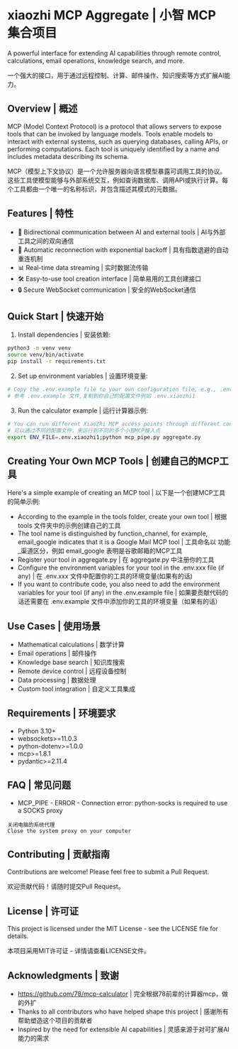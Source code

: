 # xiaozhi MCP Aggregate | 小智 MCP 集合项目

A powerful interface for extending AI capabilities through remote control, calculations, email operations, knowledge search, and more.

一个强大的接口，用于通过远程控制、计算、邮件操作、知识搜索等方式扩展AI能力。

## Overview | 概述

MCP (Model Context Protocol) is a protocol that allows servers to expose tools that can be invoked by language models. Tools enable models to interact with external systems, such as querying databases, calling APIs, or performing computations. Each tool is uniquely identified by a name and includes metadata describing its schema.

MCP（模型上下文协议）是一个允许服务器向语言模型暴露可调用工具的协议。这些工具使模型能够与外部系统交互，例如查询数据库、调用API或执行计算。每个工具都由一个唯一的名称标识，并包含描述其模式的元数据。

## Features | 特性

- 🔌 Bidirectional communication between AI and external tools | AI与外部工具之间的双向通信
- 🔄 Automatic reconnection with exponential backoff | 具有指数退避的自动重连机制
- 📊 Real-time data streaming | 实时数据流传输
- 🛠️ Easy-to-use tool creation interface | 简单易用的工具创建接口
- 🔒 Secure WebSocket communication | 安全的WebSocket通信

## Quick Start | 快速开始

1. Install dependencies | 安装依赖:
```bash
python3 -m venv venv
source venv/bin/activate
pip install -r requirements.txt
```

2. Set up environment variables | 设置环境变量:
```bash
# Copy the .env.example file to your own configuration file, e.g., .env.xiaozhi1
# 参考 .env.example 文件,复制到你自己的配置文件例如 .env.xiaozhi1
```

3. Run the calculator example | 运行计算器示例:
```bash
# You can run different XiaoZhi MCP access points through different configuration files
# 可以通过不同的配置文件，来运行到不同的多个小智MCP接入点
export ENV_FILE=.env.xiaozhi1;python mcp_pipe.py aggregate.py
```

## Creating Your Own MCP Tools | 创建自己的MCP工具

Here's a simple example of creating an MCP tool | 以下是一个创建MCP工具的简单示例:

- According to the example in the tools folder, create your own tool | 根据 tools 文件夹中的示例创建自己的工具
- The tool name is distinguished by function_channel, for example, email_google indicates that it is a Google Mail MCP tool | 工具命名以 功能_渠道区分，例如 email_google 表明是谷歌邮箱的MCP工具 
- Register your tool in aggregate.py | 在 aggregate.py 中注册你的工具 
- Configure the environment variables for your tool in the .env.xxx file (if any) | 在 .env.xxx 文件中配置你的工具的环境变量(如果有的话) 
- If you want to contribute code, you also need to add the environment variables for your tool (if any) in the .env.example file | 如果要贡献代码的话还需要在 .env.example 文件中添加你的工具的环境变量（如果有的话）

## Use Cases | 使用场景

- Mathematical calculations | 数学计算
- Email operations | 邮件操作
- Knowledge base search | 知识库搜索
- Remote device control | 远程设备控制
- Data processing | 数据处理
- Custom tool integration | 自定义工具集成

## Requirements | 环境要求

- Python 3.10+
- websockets>=11.0.3
- python-dotenv>=1.0.0
- mcp>=1.8.1
- pydantic>=2.11.4

## FAQ | 常见问题

- MCP_PIPE - ERROR - Connection error: python-socks is required to use a SOCKS proxy
```text
关闭电脑的系统代理
Close the system proxy on your computer
```

## Contributing | 贡献指南

Contributions are welcome! Please feel free to submit a Pull Request.

欢迎贡献代码！请随时提交Pull Request。

## License | 许可证

This project is licensed under the MIT License - see the LICENSE file for details.

本项目采用MIT许可证 - 详情请查看LICENSE文件。

## Acknowledgments | 致谢

- https://github.com/78/mcp-calculator | 完全根据78前辈的计算器mcp，做的外扩
- Thanks to all contributors who have helped shape this project | 感谢所有帮助塑造这个项目的贡献者
- Inspired by the need for extensible AI capabilities | 灵感来源于对可扩展AI能力的需求
